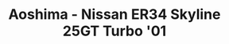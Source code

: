 ---
layout: product
title: "Aoshima - Nissan ER34 Skyline 25GT Turbo '01"
price: "TBA" 
desc: "N/A"
img_path: "/assets/img/AO55335.jpg"
brand: "N/A"
available: false
special_offer: false
new: false
soon: false
cat: "010000"
subcat: "013700"
subsubcat: "0N/A"
sifra: "AO55335"
popular: false
---
